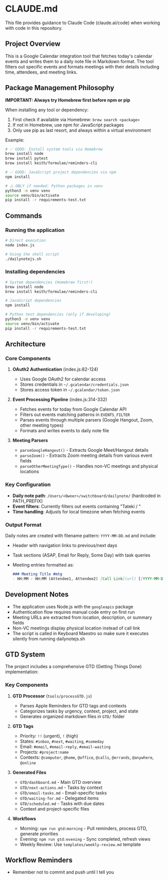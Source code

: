 # CLAUDE.md

This file provides guidance to Claude Code (claude.ai/code) when working with code in this repository.

## Project Overview

This is a Google Calendar integration tool that fetches today's calendar events and writes them to a daily note file in Markdown format. The tool filters out specific events and formats meetings with their details including time, attendees, and meeting links.

## Package Management Philosophy

**IMPORTANT: Always try Homebrew first before npm or pip**

When installing any tool or dependency:
1. First check if available via Homebrew: `brew search <package>`
2. If not in Homebrew, use npm for JavaScript packages
3. Only use pip as last resort, and always within a virtual environment

Example:
```bash
# ✅ GOOD: Install system tools via Homebrew
brew install node
brew install pytest
brew install keith/formulae/reminders-cli

# ✅ GOOD: JavaScript project dependencies via npm
npm install

# ⚠️ ONLY if needed: Python packages in venv
python3 -m venv venv
source venv/bin/activate
pip install -r requirements-test.txt
```

## Commands

### Running the application

```bash
# Direct execution
node index.js

# Using the shell script
./dailynotejs.sh
```

### Installing dependencies

```bash
# System dependencies (Homebrew first!)
brew install node
brew install keith/formulae/reminders-cli

# JavaScript dependencies
npm install

# Python test dependencies (only if developing)
python3 -m venv venv
source venv/bin/activate
pip install -r requirements-test.txt
```

## Architecture

### Core Components

1. **OAuth2 Authentication** (index.js:82-124)
   - Uses Google OAuth2 for calendar access
   - Stores credentials in `~/.gcalendar/credentials.json`
   - Stores access token in `~/.gcalendar/token.json`

2. **Event Processing Pipeline** (index.js:314-332)
   - Fetches events for today from Google Calendar API
   - Filters out events matching patterns in `EVENTS_FILTER`
   - Parses events through multiple parsers (Google Hangout, Zoom, other meeting types)
   - Formats and writes events to daily note file

3. **Meeting Parsers**
   - `parseGoogleHangout()` - Extracts Google Meet/Hangout details
   - `parseZoom()` - Extracts Zoom meeting details from various event fields
   - `parseOtherMeetingType()` - Handles non-VC meetings and physical locations

### Key Configuration

- **Daily note path**: `/Users/<Owner>/switchboard/dailynote/` (hardcoded in PATH_PREFIX)
- **Event filters**: Currently filters out events containing "Tateki / <Owner>"
- **Time handling**: Adjusts for local timezone when fetching events

### Output Format

Daily notes are created with filename pattern: `YYYY-MM-DD.md` and include:

- Header with navigation links to previous/next days
- Task sections (ASAP, Email for Reply, Some Day) with task queries
- Meeting entries formatted as:

  ```markdown
  ### Meeting Title #mtg
  - HH:MM - HH:MM (Attendee1, Attendee2) [Call Link](url) [[YYYY-MM-DD-HHMM]]
  ```

## Development Notes

- The application uses Node.js with the `googleapis` package
- Authentication flow requires manual code entry on first run
- Meeting URLs are extracted from location, description, or summary fields
- Non-VC meetings display physical location instead of call link
- The script is called in Keyboard Maestro so make sure it executes silently from running dailynotejs.sh

## GTD System

The project includes a comprehensive GTD (Getting Things Done) implementation:

### Key Components

1. **GTD Processor** (`tools/processGTD.js`)
   - Parses Apple Reminders for GTD tags and contexts
   - Categorizes tasks by urgency, context, project, and state
   - Generates organized markdown files in `GTD/` folder

2. **GTD Tags**
   - Priority: `!!` (urgent), `!` (high)
   - States: `#inbox`, `#next`, `#waiting`, `#someday`
   - Email: `#email`, `#email-reply`, `#email-waiting`
   - Projects: `#project:name`
   - Contexts: `@computer`, `@home`, `@office`, `@calls`, `@errands`, `@anywhere`, `@online`

3. **Generated Files**
   - `GTD/dashboard.md` - Main GTD overview
   - `GTD/next-actions.md` - Tasks by context
   - `GTD/email-tasks.md` - Email-specific tasks
   - `GTD/waiting-for.md` - Delegated items
   - `GTD/scheduled.md` - Tasks with due dates
   - Context and project-specific files

4. **Workflows**
   - Morning: `npm run gtd:morning` - Pull reminders, process GTD, generate priorities
   - Evening: `npm run gtd:evening` - Sync completed, refresh views
   - Weekly Review: Use `templates/weekly-review.md` template

## Workflow Reminders

- Remember not to commit and push until I tell you